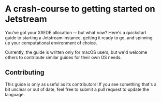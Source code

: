 # A crash-course to getting started on Jetstream

You've got your XSEDE allocation -- but what now? Here's a quickstart guide to starting a Jetstream instance, getting it ready to go, and spinning up your computational environment of choice.

Currently, the guide is written only for macOS users, but we'd welcome others to contribute similar guides for their own OS needs.

## Contributing

This guide is only as useful as its contributors! If you see something that's a bit unclear or out of date, feel free to submit a pull request to update the language.
